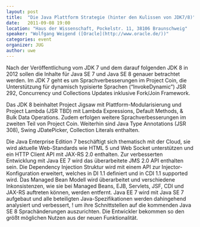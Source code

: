 ```yaml
---
layout: post
title:  "Die Java Plattform Strategie (hinter den Kulissen von JDK7/8)"
date:   2011-09-08 19:00
location: "Haus der Wissenschaft, Pockelstr. 11, 38106 Braunschweig"
speaker: "Wolfgang Weigend ([Oracle](http://www.oracle.de/))"
categories: event
organizer: JUG
author: uwe
---
```

Nach der Veröffentlichung vom JDK 7 und dem darauf folgenden JDK 8 in 2012 sollen die Inhalte für Java SE 7 und
Java SE 8 genauer betrachtet werden. Im JDK 7 geht es um Sprachverbesserungen im Project Coin, die Unterstützung für
dynamisch typisierte Sprachen (“InvokeDynamic”) JSR 292, Concurrency und Collections Updates inklusive Fork/Join
Framework.

Das JDK 8 beinhaltet Project Jigsaw mit Plattform-Modularisierung und Project Lambda (JSR TBD) mit Lambda Expressions,
Default Methods, & Bulk Data Operations. Zudem erfolgen weitere Sprachverbesserungen im zweiten Teil von Project Coin.
Weiterhin sind Java Type Annotations (JSR 308), Swing JDatePicker, Collection Literals enthalten.

Die Java Enterprise Edition 7 beschäftigt sich thematisch mit der Cloud, sie wird aktuelle Web-Standards wie HTML 5 und
Web Socket unterstützen und ein HTTP Client API mit JAX-RS 2.0 enthalten. Zur verbesserten Entwicklung mit Java EE 7
wird das überarbeitete JMS 2.0 API enthalten sein. Die Dependency Injection Struktur wird mit einem API zur
Injector-Konfiguration erweitert, welches in DI 1.1 definiert und in CDI 1.1 supported wird. Das Managed Bean Modell
wird überarbeitet und verschiedene Inkonsistenzen, wie sie bei Managed Beans, EJB, Servlets, JSF, CDI und JAX-RS
auftreten können, werden entfernt. Java EE 7 wird mit Java SE 7 aufgebaut und alle beteiligten Java-Spezifikationen
werden dahingehend analysiert und verbessert, ! um ihre Schnittstellen auf die kommenden Java SE 8 Sprachänderungen
auszurichten. Die Entwickler bekommen so den größt möglichen Nutzen aus der neuen Funktionalität.